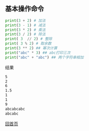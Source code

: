 ## 基本操作命令

```python
print(3 + 2) # 加法
print(3 - 1) # 减法
print(3 * 2) # 乘法
print(3 / 2) # 除法
print( 3  // 2) # 整除
print( 3 % 2) # 取余数
print(3 ** 2) ## 幂次计算
print("abc" * 3) ## abc打印三次
print("abc" + "abc") ## 两个字符串相加
```
结果
```bash
5
2
6
1.5
1
1
9
abcabcabc
abcabc
```

[回首页](../README.md)